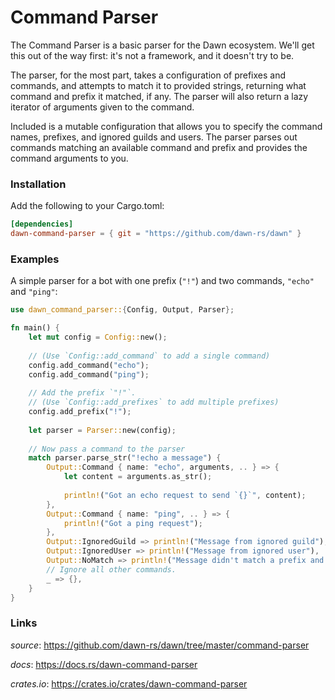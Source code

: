 # Command Parser

The Command Parser is a basic parser for the Dawn ecosystem. We'll get this out
of the way first: it's not a framework, and it doesn't try to be.

The parser, for the most part, takes a configuration of prefixes and commands,
and attempts to match it to provided strings, returning what command and prefix
it matched, if any. The parser will also return a lazy iterator of arguments
given to the command.

Included is a mutable configuration that allows you to specify the command
names, prefixes, and ignored guilds and users. The parser parses out commands
matching an available command and prefix and provides the command arguments to
you.

### Installation

Add the following to your Cargo.toml:

```toml
[dependencies]
dawn-command-parser = { git = "https://github.com/dawn-rs/dawn" }
```

### Examples

A simple parser for a bot with one prefix (`"!"`) and two commands, `"echo"`
and `"ping"`:

```rust
use dawn_command_parser::{Config, Output, Parser};

fn main() {
    let mut config = Config::new();
    
    // (Use `Config::add_command` to add a single command)
    config.add_command("echo");
    config.add_command("ping");
    
    // Add the prefix `"!"`.
    // (Use `Config::add_prefixes` to add multiple prefixes)
    config.add_prefix("!");
    
    let parser = Parser::new(config);
    
    // Now pass a command to the parser
    match parser.parse_str("!echo a message") {
        Output::Command { name: "echo", arguments, .. } => {
            let content = arguments.as_str();
    
            println!("Got an echo request to send `{}`", content);
        },
        Output::Command { name: "ping", .. } => {
            println!("Got a ping request");
        },
        Output::IgnoredGuild => println!("Message from ignored guild"),
        Output::IgnoredUser => println!("Message from ignored user"),
        Output::NoMatch => println!("Message didn't match a prefix and command"),
        // Ignore all other commands.
        _ => {},
    }
}
```

### Links

*source*: <https://github.com/dawn-rs/dawn/tree/master/command-parser>

*docs*: <https://docs.rs/dawn-command-parser>

*crates.io*: <https://crates.io/crates/dawn-command-parser>
